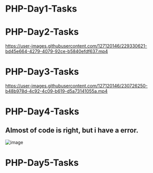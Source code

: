 # PHP-Day1-Tasks

# PHP-Day2-Tasks
https://user-images.githubusercontent.com/127120146/229330621-bd45e664-4279-4079-92ce-b5840efdf637.mp4
# PHP-Day3-Tasks
https://user-images.githubusercontent.com/127120146/230726250-b48b978d-4c92-4c09-b619-d5a73141055a.mp4
# PHP-Day4-Tasks
## Almost of code is right, but i have a error.
![image](https://user-images.githubusercontent.com/127120146/231013665-65c2dcc3-fd20-469f-b5d5-9a07dfec51a9.png)

# PHP-Day5-Tasks

